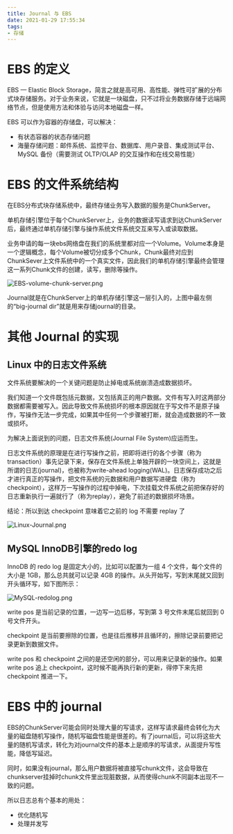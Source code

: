 ```yaml
---
title: Journal 与 EBS
date: 2021-01-29 17:55:34
tags:
- 存储
---
```

# EBS 的定义

EBS — Elastic Block Storage，简言之就是高可用、高性能、弹性可扩展的分布式块存储服务。对于业务来说，它就是一块磁盘，只不过将业务数据存储于远端网络节点，但是使用方法和体验与访问本地磁盘一样。

EBS 可以作为容器的存储盘，可以解决：

- 有状态容器的状态存储问题
- 海量存储问题：邮件系统、监控平台、数据库、用户录音、集成测试平台、MySQL 备份（需要测试 OLTP/OLAP 的交互操作和在线交易性能）

# EBS 的文件系统结构

在EBS分布式块存储系统中，最终存储业务写入数据的服务是ChunkServer。

单机存储引擎位于每个ChunkServer上，业务的数据读写请求到达ChunkServer后，最终通过单机存储引擎与操作系统文件系统交互来写入或读取数据。

业务申请的每一块ebs网络盘在我们的系统里都对应一个Volume。Volume本身是一个逻辑概念，每个Volume被切分成多个Chunk，Chunk最终对应到ChunkSever上文件系统中的一个真实文件，因此我们的单机存储引擎最终会管理这一系列Chunk文件的创建，读写，删除等操作。

![EBS-volume-chunk-server.png](EBS-volume-chunk-server.png)

Journal就是在ChunkServer上的单机存储引擎这一层引入的，上图中最左侧的“big-journal dir”就是用来存储journal的目录。

# 其他 Journal 的实现

## Linux 中的日志文件系统

文件系统要解决的一个关键问题是防止掉电或系统崩溃造成数据损坏。

我们知道一个文件既包括元数据，又包括真正的用户数据。文件有写入时这两部分数据都需要被写入。因此导致文件系统损坏的根本原因就在于写文件不是原子操作，写操作无法一步完成，如果其中任何一个步骤被打断，就会造成数据的不一致或损坏。

为解决上面说到的问题，日志文件系统(Journal File System)应运而生。

日志文件系统的原理是在进行写操作之前，把即将进行的各个步骤（称为transaction）事先记录下来，保存在文件系统上单独开辟的一块空间上，这就是所谓的日志(journal)，也被称为write-ahead logging(WAL)。日志保存成功之后才进行真正的写操作，把文件系统的元数据和用户数据写进硬盘（称为checkpoint），这样万一写操作的过程中掉电，下次挂载文件系统之前把保存好的日志重新执行一遍就行了（称为replay），避免了前述的数据损坏场景。

结论：所以到达 checkpoint 意味着它之前的 log 不需要 replay 了

![Linux-Journal.png](Linux-Journal.png)

## MySQL InnoDB引擎的redo log

InnoDB 的 redo log 是固定大小的，比如可以配置为一组 4 个文件，每个文件的大小是 1GB，那么总共就可以记录 4GB 的操作。从头开始写，写到末尾就又回到开头循环写，如下图所示：

![MySQL-redolog.png](MySQL-redolog.png)

write pos 是当前记录的位置，一边写一边后移，写到第 3 号文件末尾后就回到 0 号文件开头。

checkpoint 是当前要擦除的位置，也是往后推移并且循环的，擦除记录前要把记录更新到数据文件。

write pos 和 checkpoint 之间的是还空闲的部分，可以用来记录新的操作。如果 write pos 追上 checkpoint，这时候不能再执行新的更新，得停下来先把 checkpoint 推进一下。

# EBS 中的 journal

EBS的ChunkServer可能会同时处理大量的写请求，这样写请求最终会转化为大量的磁盘随机写操作，随机写磁盘性能是很差的。有了journal后，可以将这些大量的随机写请求，转化为对journal文件的基本上是顺序的写请求，从面提升写性能，降低写延迟。

同时，如果没有journal，那么用户数据将被直接写chunk文件，这会导致在chunkserver挂掉时chunk文件里出现脏数据，从而使得chunk不同副本出现不一致的问题。

所以日志总有个基本的用处：

- 优化随机写
- 处理并发写

